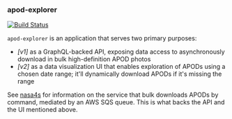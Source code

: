 ### apod-explorer

[![Build Status](https://api.travis-ci.com/mgzwarrior/apod-explorer.svg?branch=master)](https://travis-ci.com/mgzwarrior/apod-explorer)

`apod-explorer` is an application that serves two primary purposes:

- *[v1]* as a GraphQL-backed API, exposing data access to asynchronously download in bulk high-definition APOD photos
- *[v2]* as a data visualization UI that enables exploration of APODs using a chosen date range; it'll dynamically download APODs if it's missing the range

See [nasa4s](https://github.com/brandon-powers/nasa4s) for information on the service that bulk downloads APODs by command, mediated by an AWS SQS queue. This is what backs the API and the UI mentioned above.
